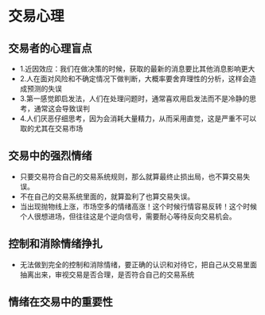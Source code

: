 # 交易心理
## 交易者的心理盲点
- 1.近因效应：我们在做决策的时候，获取的最新的消息要比其他消息影响更大
- 2.人在面对风险和不确定情况下做判断，大概率要舍弃理性的分析，这样会造成预测的失误
- 3.第一感觉即启发法，人们在处理问题时，通常喜欢用启发法而不是冷静的思考，通常这会导致误判
- 4.人们厌恶仔细思考，因为会消耗大量精力，从而采用直觉，这是严重不可以取的尤其在交易市场

## 交易中的强烈情绪
- 只要交易符合自己的交易系统规则，那么就算最终止损出局，也不算交易失误。
- 不在自己的交易系统里面的，就算盈利了也算交易失误。
- 当出现抛物线上涨，市场空多的情绪高涨！这个时候行情容易反转！这个时候个人很想进场，但往往这是个逆向信号，需要耐心等待反向交易机会。

## 控制和消除情绪挣扎
- 无法做到完全的控制和消除情绪，要正确的认识和对待它，把自己从交易里面抽离出来，审视交易是否合理，是否符合自己的交易系统

## 情绪在交易中的重要性
